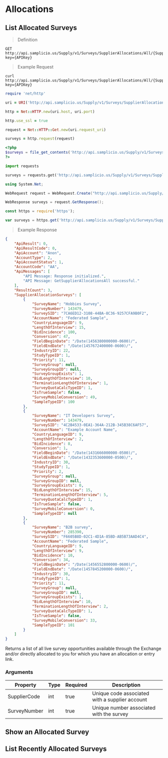 # Allocations

## List Allocated Surveys
> Definition

```plaintext
GET  http://api.samplicio.us/Supply/v1/Surveys/SupplierAllocations/All/{SupplierCode}?key={APIKey}
```

> Example Request

```shell
curl http://api.samplicio.us/Supply/v1/Surveys/SupplierAllocations/All/{SupplierCode}?key={APIKey}
```

```ruby
require 'net/http'

uri = URI('http://api.samplicio.us/Supply/v1/Surveys/SupplierAllocations/All/{SupplierCode}?key={APIKey}')

http = Net::HTTP.new(uri.host, uri.port)

http.use_ssl = true

request = Net::HTTP::Get.new(uri.request_uri)

surveys = http.request(request)  
```

```php
<?php
$surveys = file_get_contents('http://api.samplicio.us/Supply/v1/Surveys/SupplierAllocations/All/{SupplierCode}?key={APIKey}');
?>
```

```python
import requests

surveys = requests.get('http://api.samplicio.us/Supply/v1/Surveys/SupplierAllocations/All/{SupplierCode}?key={APIKey}')
```

```csharp
using System.Net;

WebRequest request = WebRequest.Create("http://api.samplicio.us/Supply/v1/Surveys/SupplierAllocations/All/{SupplierCode}?key={APIKey}");

WebResponse surveys = request.GetResponse();
```

```javascript
const https = require('https');

var surveys = https.get('http://api.samplicio.us/Supply/v1/Surveys/SupplierAllocations/All/{SupplierCode}?key={APIKey}');
```

> Example Response

```json 
{
	"ApiResult": 0,
	"ApiResultCode": 0,
	"ApiAccount": "Anon",
	"AccountType": 2,
	"ApiAccountStatus": 1,
	"AccountCode": "AA",
	"ApiMessages": [
		"API Message: Response initialized.",
		"API Message: GetSupplierAllocationsAll successful."
	],
	"ResultCount": 3,
	"SupplierAllocationSurveys": [
		{
			"SurveyName": "Hobbies Survey",
			"SurveyNumber": 143479,
			"SurveySID": "7CA6ED12-3108-44BA-8C36-9257CFA9B0F2",
			"AccountName": "Federated Sample",
			"CountryLanguageID": 9,
			"LengthOfInterview": 15,
			"BidIncidence": 100,
			"Conversion": 47,
			"FieldBeginDate": "/Date(1456380000000-0600)/",
			"FieldEndDate": "/Date(1457672400000-0600)/",
			"IndustryID": 22,
			"StudyTypeID": 1,
			"Priority": 11,
			"SurveyGroup": null,
			"SurveyGroupID": null,
			"SurveyGroupExists": 1,
			"BidLengthOfInterview": 10,
			"TerminationLengthOfInterview": 1,
			"SurveyQuotaCalcTypeID": 1,
			"IsTrueSample": false,
			"SurveyMobileConversion": 49,
			"SampleTypeID": 100
		},
		{
			"SurveyName": "IT Developers Survey",
			"SurveyNumber": 143479,
			"SurveySID": "4C2B4533-0EA1-364A-212B-345B38C6AF57",
			"AccountName": "Example Account Name",
			"CountryLanguageID": 9,
			"LengthOfInterview": 2,
			"BidIncidence": 8,
			"Conversion": 1,
			"FieldBeginDate": "/Date(1431666000000-0500)/",
			"FieldEndDate": "/Date(1432353600000-0500)/",
			"IndustryID": 30,
			"StudyTypeID": 1,
			"Priority": 2,
			"SurveyGroup": null,
			"SurveyGroupID": null,
			"SurveyGroupExists": 0,
			"BidLengthOfInterview": 15,
			"TerminationLengthOfInterview": 5,
			"SurveyQuotaCalcTypeID": 1,
			"IsTrueSample": false,
			"SurveyMobileConversion": 0,
			"SampleTypeID": null
		},
		{
			"SurveyName": "B2B survey",
			"SurveyNumber": 285390,
			"SurveySID": "F6605B8D-02C1-4D1A-85BD-AB5B73AAD4C4",
			"AccountName": "Federated Sample",
			"CountryLanguageID": 9,
			"LengthOfInterview": 9,
			"BidIncidence": 10,
			"Conversion": 34,
			"FieldBeginDate": "/Date(1456552800000-0600)/",
			"FieldEndDate": "/Date(1457845200000-0600)/",
			"IndustryID": 30,
			"StudyTypeID": 1,
			"Priority": 11,
			"SurveyGroup": null,
			"SurveyGroupID": null,
			"SurveyGroupExists": 1,
			"BidLengthOfInterview": 10,
			"TerminationLengthOfInterview": 2,
			"SurveyQuotaCalcTypeID": 1,
			"IsTrueSample": false,
			"SurveyMobileConversion": 33,
			"SampleTypeID": 101
		}
	]
}
```
Returns a list of all live survey opportunities available through the Exchange and/or directly allocated to you for which you have an allocation or entry link.

### Arguments

| Property                     | Type     | Required | Description                                                                     |
|------------------------------|----------|----------|---------------------------------------------------------------------------------|
|SupplierCode                  | int      | true     | Unique code associated with a supplier account                                  |
|SurveyNumber                  | int      | true     | Unique number associated with the survey                                        |


## Show an Allocated Survey


## List Recently Allocated Surveys